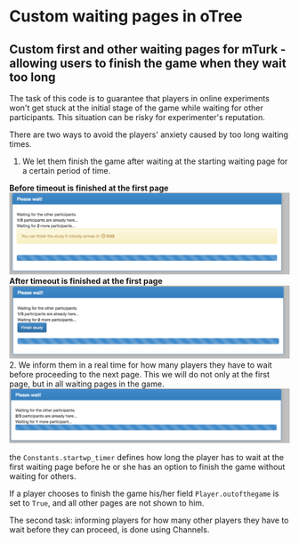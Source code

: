 # Custom waiting pages in oTree

## Custom first and other waiting pages for mTurk - allowing users to finish the game when they wait too long




The task of this code is to guarantee that players in online experiments won't
get stuck at the initial stage of the game while waiting for other participants.
This situation can be risky for experimenter's reputation.

There are two ways to avoid the players' anxiety caused by too long waiting
times.

1. We let them finish the game after waiting at the starting waiting page for
a certain period of time.

**Before timeout is finished at the first page**
![image2](/readmeimgs/img2.png "Image2")
**After timeout is finished at the first page**
![image1](/readmeimgs/img1.png "Image1")
2. We inform them in a real time for how many players they have to wait before
proceeding to the next page. This we will do not only at the first page, but
in all waiting pages in the game.
![image3](/readmeimgs/img3.png "Image3")


 the `Constants.startwp_timer` defines how long the player has to wait at the
 first waiting page
 before he or she has an option to finish the game without waiting for
 others.

If a player chooses to finish the game his/her field `Player.outofthegame` is set to `True`, and all other pages are not shown to him.

The second task: informing players for how many other players they have to wait before they can proceed, is done using Channels.
